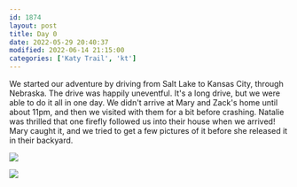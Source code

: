 ```yaml
---
id: 1874
layout: post
title: Day 0
date: 2022-05-29 20:40:37
modified: 2022-06-14 21:15:00
categories: ['Katy Trail', 'kt']
---
```



We started our adventure by driving from Salt Lake to Kansas City, through Nebraska. The drive was happily uneventful. It's a long drive, but we were able to do it all in one day. We didn't arrive at Mary and Zack's home until about 11pm, and then we visited with them for a bit before crashing. Natalie was thrilled that one firefly followed us into their house when we arrived! Mary caught it, and we tried to get a few pictures of it before she released it in their backyard. 





![](https://rode.whitings.org/wp-content/uploads/2022/05/PXL_20220528_042524544-scaled.jpg)


![](https://rode.whitings.org/wp-content/uploads/2022/05/PXL_20220528_033859216-scaled.jpg)


